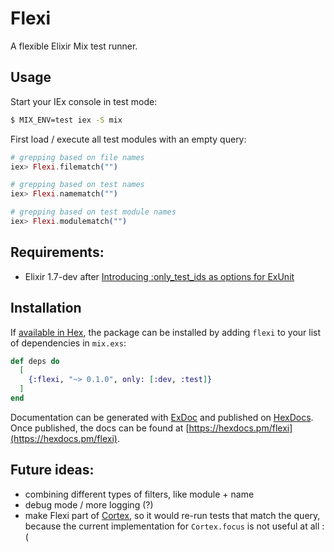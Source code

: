 # Flexi

A flexible Elixir Mix test runner.


## Usage

Start your IEx console in test mode:
```bash
$ MIX_ENV=test iex -S mix
```

First load / execute all test modules with an empty query:

```elixir
# grepping based on file names
iex> Flexi.filematch("")
```


```elixir
# grepping based on test names
iex> Flexi.namematch("")
```


```elixir
# grepping based on test module names
iex> Flexi.modulematch("")
```


## Requirements:

- Elixir 1.7-dev after [Introducing :only_test_ids as options for ExUnit](https://github.com/elixir-lang/elixir/commit/594f778fffbf71c03e05a5f4e5beadcbcd0c7b58#diff-1e5179d66aaabef6fbc8efa93ae33493)

## Installation

If [available in Hex](https://hex.pm/docs/publish), the package can be installed
by adding `flexi` to your list of dependencies in `mix.exs`:

```elixir
def deps do
  [
    {:flexi, "~> 0.1.0", only: [:dev, :test]}
  ]
end
```

Documentation can be generated with [ExDoc](https://github.com/elixir-lang/ex_doc)
and published on [HexDocs](https://hexdocs.pm). Once published, the docs can
be found at [https://hexdocs.pm/flexi](https://hexdocs.pm/flexi).



## Future ideas:
  - combining different types of filters, like module + name
  - debug mode / more logging (?)
  - make Flexi part of [Cortex](https://github.com/urbint/cortex/commits/master), so it would re-run tests that match the query,
    because the current implementation for `Cortex.focus` is not useful at all :(